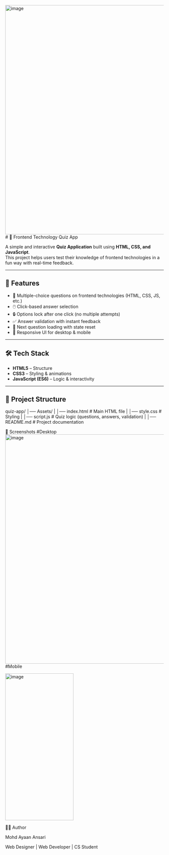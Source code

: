 <img width="1366" height="729" alt="image" src="https://github.com/user-attachments/assets/258ddb6f-a6c7-4ff4-894a-ad12c5e5ca7f" /># 🎯 Frontend Technology Quiz App

A simple and interactive **Quiz Application** built using **HTML, CSS, and JavaScript**.  
This project helps users test their knowledge of frontend technologies in a fun way with real-time feedback.

---

## 🚀 Features

- 📌 Multiple-choice questions on frontend technologies (HTML, CSS, JS, etc.)  
- 🖱️ Click-based answer selection  
- 🔒 Options lock after one click (no multiple attempts)   
- ✅ Answer validation with instant feedback  
- 🔄 Next question loading with state reset  
- 📱 Responsive UI for desktop & mobile  

---

## 🛠️ Tech Stack

- **HTML5** – Structure  
- **CSS3** – Styling & animations  
- **JavaScript (ES6)** – Logic & interactivity  

---

## 📂 Project Structure

quiz-app/
│── Assets/
|
│── index.html # Main HTML file
|
│── style.css # Styling
|
│── script.js # Quiz logic (questions, answers, validation)
|
│── README.md # Project documentation

📸 Screenshots
#Desktop
<img width="1366" height="729" alt="image" src="https://github.com/user-attachments/assets/ce25679e-cf55-4006-9d47-b28785c64830" />
#Mobile

<img width="217" height="467" alt="image" src="https://github.com/user-attachments/assets/02d0ff4c-0bf6-4015-ab1b-0692be9ce9cc" />



🧑‍💻 Author

Mohd Ayaan Ansari

Web Designer | Web Developer | CS Student
